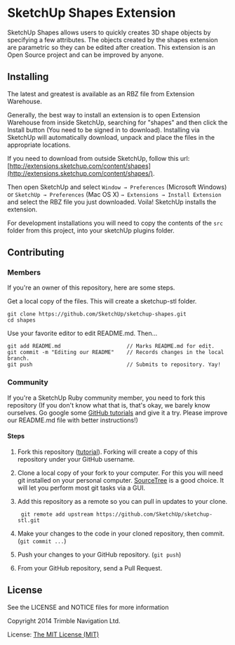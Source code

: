 # SketchUp Shapes Extension


SketchUp Shapes allows users to quickly creates 3D shape objects by specifying a few attributes.  The objects created by the shapes extension are parametric so they can be edited after creation.  This extension is an Open Source project and can be improved by anyone.


## Installing

The latest and greatest is available as an RBZ file from Extension Warehouse. 

Generally, the best way to install an extension is to open Extension Warehouse from inside SketchUp, searching for "shapes" and then click the Install button (You need to be signed in to download).  Installing via SketchUp will automatically download, unpack and place the files in the appropriate locations.  

If you need to download from outside SketchUp, follow this url: [http://extensions.sketchup.com/content/shapes](http://extensions.sketchup.com/content/shapes/).

Then open SketchUp and select `Window → Preferences` (Microsoft Windows) or `SketchUp → Preferences` (Mac OS X) `→ Extensions → Install Extension` and select the RBZ file you just downloaded. Voila! SketchUp installs the extension. 

For development installations you will need to copy the contents of the `src` folder from this project, into your sketchUp plugins folder.


## Contributing

### Members

If you're an owner of this repository, here are some steps.

Get a local copy of the files. This will create a sketchup-stl folder.

    git clone https://github.com/SketchUp/sketchup-shapes.git  
    cd shapes  

Use your favorite editor to edit README.md. Then...

    git add README.md                     // Marks README.md for edit.  
    git commit -m "Editing our README"    // Records changes in the local branch.  
    git push                              // Submits to repository. Yay!  

### Community 

If you're a SketchUp Ruby community member, you need to fork this repository (If you don't know what that is, that's okay, we barely know ourselves. Go google some [GitHub tutorials](http://guides.github.com/) and give it a try. Please improve our README.md file with better instructions!)

#### Steps

1. Fork this repository ([tutorial](https://help.github.com/articles/fork-a-repo)). Forking will create a copy of this repository under your GitHub username.

1. Clone a local copy of your fork to your computer. For this you will need git installed on your personal computer. [SourceTree](http://www.sourcetreeapp.com/) is a good choice. It will let you perform most git tasks via a GUI.

1. Add this repository as a remote so you can pull in updates to your clone.

        git remote add upstream https://github.com/SketchUp/sketchup-stl.git

1. Make your changes to the code in your cloned repository, then commit. (`git commit ...`)

1. Push your changes to your GitHub repository.  (`git push`)

1. From your GitHub repository, send a Pull Request.


## License

See the LICENSE and NOTICE files for more information

Copyright 2014 Trimble Navigation Ltd.

License: [The MIT License (MIT)](https://opensource.org/licenses/MIT)
